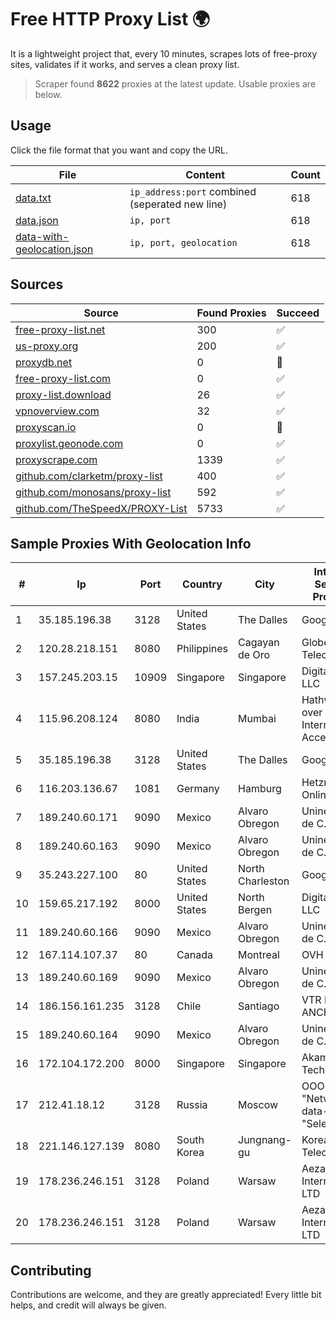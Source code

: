 
# Free HTTP Proxy List 🌍

It is a lightweight project that, every 10 minutes, scrapes lots of free-proxy sites, validates if it works, and serves a clean proxy list.


> Scraper found **8622** proxies at the latest update. Usable proxies are below.

## Usage

Click the file format that you want and copy the URL.


|File|Content|Count|
|----|-------|-----|
|[data.txt](https://raw.githubusercontent.com/themiralay/Proxy-List-World/master/data.txt)|`ip_address:port` combined (seperated new line)|618|
|[data.json](https://raw.githubusercontent.com/themiralay/Proxy-List-World/master/data.json)|`ip, port`|618|
|[data-with-geolocation.json](https://raw.githubusercontent.com/themiralay/Proxy-List-World/master/data-with-geolocation.json)|`ip, port, geolocation`|618|

## Sources

|Source|Found Proxies|Succeed|
|------|-------------|-------|
|[free-proxy-list.net](https://free-proxy-list.net)|300|✅|
|[us-proxy.org](https://www.us-proxy.org)|200|✅|
|[proxydb.net](http://proxydb.net)|0|🚫|
|[free-proxy-list.com](https://free-proxy-list.com/?page=&port=&type%5B%5D=http&type%5B%5D=https&up_time=0&search=Search)|0|✅|
|[proxy-list.download](https://www.proxy-list.download/HTTP)|26|✅|
|[vpnoverview.com](https://vpnoverview.com/privacy/anonymous-browsing/free-proxy-servers)|32|✅|
|[proxyscan.io](https://www.proxyscan.io)|0|🚫|
|[proxylist.geonode.com](https://proxylist.geonode.com/api/proxy-list?limit=300&page=1&sort_by=lastChecked&sort_type=desc&protocols=http,https)|0|✅|
|[proxyscrape.com](https://api.proxyscrape.com/v2/?request=displayproxies&protocol=http&timeout=10000&country=all&ssl=all&anonymity=all)|1339|✅|
|[github.com/clarketm/proxy-list](https://raw.githubusercontent.com/clarketm/proxy-list/master/proxy-list-raw.txt)|400|✅|
|[github.com/monosans/proxy-list](https://raw.githubusercontent.com/monosans/proxy-list/main/proxies/http.txt)|592|✅|
|[github.com/TheSpeedX/PROXY-List](https://raw.githubusercontent.com/TheSpeedX/PROXY-List/master/http.txt)|5733|✅|


## Sample Proxies With Geolocation Info

|#|Ip|Port|Country|City|Internet Service Provider|
|-|--|----|-------|----|-------------------------|
|1|35.185.196.38|3128|United States|The Dalles|Google LLC|
|2|120.28.218.151|8080|Philippines|Cagayan de Oro|Globe Telecom|
|3|157.245.203.15|10909|Singapore|Singapore|DigitalOcean, LLC|
|4|115.96.208.124|8080|India|Mumbai|Hathway IP over Cable Internet Access|
|5|35.185.196.38|3128|United States|The Dalles|Google LLC|
|6|116.203.136.67|1081|Germany|Hamburg|Hetzner Online GmbH|
|7|189.240.60.171|9090|Mexico|Alvaro Obregon|Uninet S.A. de C.V.|
|8|189.240.60.163|9090|Mexico|Alvaro Obregon|Uninet S.A. de C.V.|
|9|35.243.227.100|80|United States|North Charleston|Google LLC|
|10|159.65.217.192|8000|United States|North Bergen|DigitalOcean, LLC|
|11|189.240.60.166|9090|Mexico|Alvaro Obregon|Uninet S.A. de C.V.|
|12|167.114.107.37|80|Canada|Montreal|OVH SAS|
|13|189.240.60.169|9090|Mexico|Alvaro Obregon|Uninet S.A. de C.V.|
|14|186.156.161.235|3128|Chile|Santiago|VTR BANDA ANCHA S.A.|
|15|189.240.60.164|9090|Mexico|Alvaro Obregon|Uninet S.A. de C.V.|
|16|172.104.172.200|8000|Singapore|Singapore|Akamai Technologies|
|17|212.41.18.12|3128|Russia|Moscow|OOO "Network of data-centers "Selectel"|
|18|221.146.127.139|8080|South Korea|Jungnang-gu|Korea Telecom|
|19|178.236.246.151|3128|Poland|Warsaw|Aeza International LTD|
|20|178.236.246.151|3128|Poland|Warsaw|Aeza International LTD|



## Contributing

Contributions are welcome, and they are greatly appreciated! Every
little bit helps, and credit will always be given.

